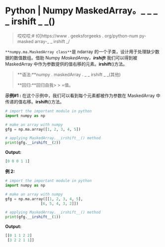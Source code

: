 # Python | Numpy MaskedArray。_ _ _ _ irshift _ _()

> 哎哎哎:# t0]https://www . geeksforgeeks . org/python-num py-masked array-_ _ irshift _/

`**numpy.ma.MaskedArray class**`是 ndarray 的一个子类，设计用于处理缺少数据的数值数组。借助 Numpy *MaskedArray。__irshift__* 我们可以得到被 MaskedArray 中作为参数提供的值右移的元素。__irshift__()方法。

> **语法:**numpy . maskedArray . _ _ irshift _ _(其他)
> 
> **回归:**回归自我> > =值。

**示例#1 :**
在这个示例中，我们可以看到每个元素都被作为参数在 MaskedArray 中传递的值右移。__irshift__()方法。

```py
# import the important module in python 
import numpy as np 

# make an array with numpy 
gfg = np.ma.array([1, 2, 3, 4, 5]) 

# applying MaskedArray.__irshift__() method 
print(gfg.__irshift__(2)) 
```

**Output:**

```py
[0 0 0 1 1]

```

**例 2:**

```py
# import the important module in python 
import numpy as np 

# make an array with numpy 
gfg = np.ma.array([[1, 2, 3, 4, 5], 
                [6, 5, 4, 3, 2]]) 

# applying MaskedArray.__irshift__() method 
print(gfg.__irshift__(1)) 
```

**Output:**

```py
[[0 1 1 2 2]
 [3 2 2 1 1]]

```